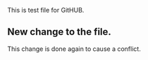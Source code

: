 This is test file for GitHUB.
## New change to the file.
This change is done again to cause a conflict.